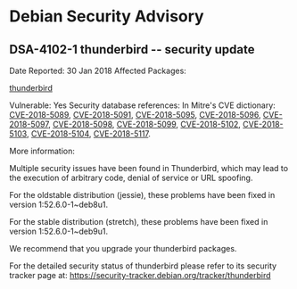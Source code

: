 
Debian Security Advisory
========================


DSA-4102-1 thunderbird -- security update
-----------------------------------------



Date Reported:
30 Jan 2018
Affected Packages:

[thunderbird](https://packages.debian.org/src:thunderbird)

Vulnerable:
Yes
Security database references:
In Mitre's CVE dictionary: [CVE-2018-5089](https://security-tracker.debian.org/tracker/CVE-2018-5089), [CVE-2018-5091](https://security-tracker.debian.org/tracker/CVE-2018-5091), [CVE-2018-5095](https://security-tracker.debian.org/tracker/CVE-2018-5095), [CVE-2018-5096](https://security-tracker.debian.org/tracker/CVE-2018-5096), [CVE-2018-5097](https://security-tracker.debian.org/tracker/CVE-2018-5097), [CVE-2018-5098](https://security-tracker.debian.org/tracker/CVE-2018-5098), [CVE-2018-5099](https://security-tracker.debian.org/tracker/CVE-2018-5099), [CVE-2018-5102](https://security-tracker.debian.org/tracker/CVE-2018-5102), [CVE-2018-5103](https://security-tracker.debian.org/tracker/CVE-2018-5103), [CVE-2018-5104](https://security-tracker.debian.org/tracker/CVE-2018-5104), [CVE-2018-5117](https://security-tracker.debian.org/tracker/CVE-2018-5117).  

More information:

Multiple security issues have been found in Thunderbird, which may lead
to the execution of arbitrary code, denial of service or URL spoofing.


For the oldstable distribution (jessie), these problems have been fixed
in version 1:52.6.0-1~deb8u1.


For the stable distribution (stretch), these problems have been fixed in
version 1:52.6.0-1~deb9u1.


We recommend that you upgrade your thunderbird packages.


For the detailed security status of thunderbird please refer to
its security tracker page at:
<https://security-tracker.debian.org/tracker/thunderbird>





